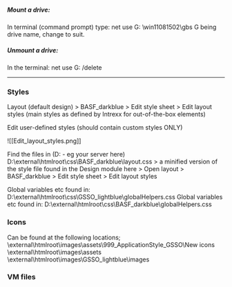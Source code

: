 

##### Mount a drive: 
In terminal (command prompt) type: net use G: \\win11081502\gbs
G being drive name, change to suit.

##### Unmount a drive:
In the terminal: net use G: /delete


----------------

### Styles

Layout (default design) > BASF_darkblue > Edit style sheet > Edit layout styles (main styles as defined by Intrexx for out-of-the-box elements)

Edit user-defined styles (should contain custom styles ONLY)


![[Edit_layout_styles.png]]

Find the files in (D: - eg your server here) D:\external\htmlroot\css\BASF_darkblue\layout.css > a minified version of the style file found in the Design module here > Open layout > BASF_darkblue > Edit style sheet > Edit layout styles

Global variables etc found in: D:\external\htmlroot\css\GSSO_lightblue\globalHelpers.css
Global variables etc found in: D:\external\htmlroot\css\BASF_darkblue\globalHelpers.css


### Icons

Can be found at the following locations;
\external\htmlroot\images\assets\999_ApplicationStyle_GSSO\New icons
\external\htmlroot\images\assets\
\external\htmlroot\images\GSSO_lightblue\images

### VM files

